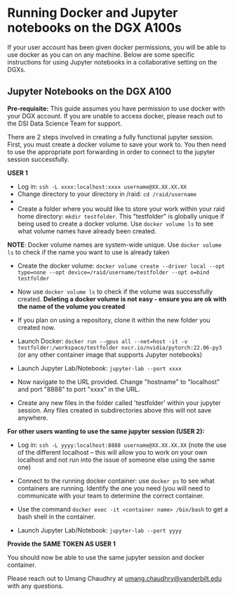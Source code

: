 # Running Docker and Jupyter notebooks on the DGX A100s

If your user account has been given docker permissions, you will be able to use docker as you can on any machine. Below are some specific instructions for using Jupyter notebooks in a collaborative setting on the DGXs.

## Jupyter Notebooks on the DGX A100

**Pre-requisite:** This guide assumes you have permission to use docker with your DGX account. If you are unable to access docker, please reach out to the DSI Data Science Team for support. 

There are 2 steps involved in creating a fully functional jupyter session. First, you must create a docker volume to save your work to. You then need to use the appropriate port forwarding in order to connect to the jupyter session successfully.

**USER 1** 
 
* Log in: `ssh -L xxxx:localhost:xxxx username@XX.XX.XX.XX`
* Change directory to your directory in /raid: `cd /raid/username`
* 
* Create a folder where you would like to store your work within your raid home directory: `mkdir testfolder`. This "testfolder" is globally unique if being used to create a docker volume. Use `docker volume ls` to see what volume names have already been created. 

**NOTE**: Docker volume names are system-wide unique. Use `docker volume ls` to check if the name you want to use is already taken

* Create the docker volume: `docker volume create --driver local --opt type=none --opt device=/raid/username/testfolder --opt o=bind testfolder`

* Now use `docker volume ls` to check if the volume was successfully created. **Deleting a docker volume is not easy - ensure you are ok with the name of the volume you created**

* If you plan on using a repository, clone it within the new folder you created now. 

* Launch Docker: `docker run --gpus all --net=host -it -v testfolder:/workspace/testfolder nvcr.io/nvidia/pytorch:22.06-py3` (or any other container image that supports Jupyter notebooks)
 
* Launch Jupyter Lab/Notebook: `jupyter-lab --port xxxx`
 
* Now navigate to the URL provided. Change "hostname" to "localhost" and port "8888" to port "xxxx" in the URL. 

* Create any new files in the folder called 'testfolder' within your jupyter session. Any files created in subdirectories above this will not save anywhere. 
 
**For other users wanting to use the same jupyter session (USER 2):**
 
* Log in: `ssh -L yyyy:localhost:8888 username@XX.XX.XX.XX` (note the use of the different localhost – this will allow you to work on your own localhost and not run into the issue of someone else using the same one)
 
* Connect to the running docker container: use `docker ps` to see what containers are running. Identify the one you need (you will need to communicate with your team to determine the correct container. 
 
* Use the command `docker exec -it <container name> /bin/bash` to get a bash shell in the container.
 
* Launch Jupyter Lab/Notebook: `jupyter-lab --port yyyy`
 
**Provide the SAME TOKEN AS USER 1**
 
You should now be able to use the same jupyter session and docker container. 

Please reach out to Umang Chaudhry at umang.chaudhry@vanderbilt.edu with any questions.
